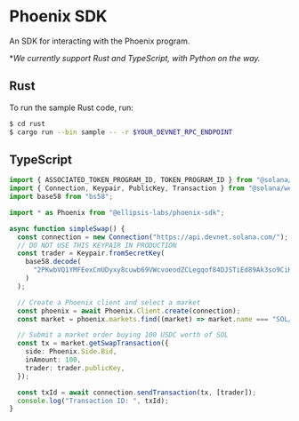 # Phoenix SDK

An SDK for interacting with the Phoenix program.

**We currently support Rust and TypeScript, with Python on the way.*

## Rust

To run the sample Rust code, run:

```sh
$ cd rust
$ cargo run --bin sample -- -r $YOUR_DEVNET_RPC_ENDPOINT
```

## TypeScript

```TypeScript
import { ASSOCIATED_TOKEN_PROGRAM_ID, TOKEN_PROGRAM_ID } from "@solana/spl-token";
import { Connection, Keypair, PublicKey, Transaction } from "@solana/web3.js";
import base58 from "bs58";

import * as Phoenix from "@ellipsis-labs/phoenix-sdk";

async function simpleSwap() {
  const connection = new Connection("https://api.devnet.solana.com/");
  // DO NOT USE THIS KEYPAIR IN PRODUCTION
  const trader = Keypair.fromSecretKey(
    base58.decode(
      "2PKwbVQ1YMFEexCmUDyxy8cuwb69VWcvoeodZCLegqof84DJSTiEd89Ak3so9CiHycZwynesTt1JUDFAPFWEzvVs"
    )
  );

  // Create a Phoenix client and select a market
  const phoenix = await Phoenix.Client.create(connection);
  const market = phoenix.markets.find((market) => market.name === "SOL/USDC");

  // Submit a market order buying 100 USDC worth of SOL
  const tx = market.getSwapTransaction({
    side: Phoenix.Side.Bid,
    inAmount: 100,
    trader: trader.publicKey,
  });

  const txId = await connection.sendTransaction(tx, [trader]);
  console.log("Transaction ID: ", txId);
}
```

